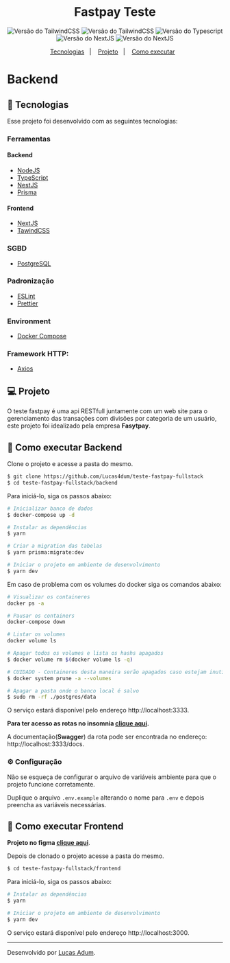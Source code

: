 <h1 align="center">Fastpay Teste </h1>

<!-- Tags -->

<p align="center">
   <img src="https://img.shields.io/static/v1?label=NodeJS&message=21.1.0&color=#009CA3%3CCOLOR%3E&style=plastic%3CSTYLE%3E&logo=react%3CLOGO%3E" alt="Versão do TailwindCSS" />
  <img src="https://img.shields.io/static/v1?label=TailwindCSS&message=3.4.4&color=#009CA3%3CCOLOR%3E&style=plastic%3CSTYLE%3E&logo=react%3CLOGO%3E" alt="Versão do TailwindCSS" />
  <img src="https://img.shields.io/static/v1?label=Typescript&message=5.5.2&color=#009CA3%3CCOLOR%3E&style=plastic%3CSTYLE%3E&logo=react%3CLOGO%3E" alt="Versão do Typescript" />
  <img src="https://img.shields.io/static/v1?label=NextJS&message=14.2.3&color=#009CA3%3CCOLOR%3E&style=plastic%3CSTYLE%3E&logo=react%3CLOGO%3E" alt="Versão do NextJS" />
  <img src="https://img.shields.io/static/v1?label=NestJS&message=10.3.9&color=#009CA3%3CCOLOR%3E&style=plastic%3CSTYLE%3E&logo=react%3CLOGO%3E" alt="Versão do NextJS" />
</p>

<!-- Menu -->

<p align="center">
  <a href="#-tecnologias">Tecnologias</a>&nbsp;&nbsp;&nbsp;|&nbsp;&nbsp;&nbsp;
  <a href="#-projeto">Projeto</a>&nbsp;&nbsp;&nbsp;|&nbsp;&nbsp;&nbsp;
  <a href="#-como-executar">Como executar</a>&nbsp;&nbsp;&nbsp;
</p>

<!-- Body -->

<h1>Backend</h1>

## 👋 Tecnologias

Esse projeto foi desenvolvido com as seguintes tecnologias:

### Ferramentas

#### Backend

- [NodeJS](https://nodejs.org/en/)
- [TypeScript](https://www.typescriptlang.org/)
- [NestJS](https://docs.nestjs.com/)
- [Prisma](https://www.prisma.io/docs)

#### Frontend

- [NextJS](https://nextjs.org/)
- [TawindCSS](https://tailwindcss.com/)

### SGBD

- [PostgreSQL](https://www.postgresql.org/)

### Padronização

- [ESLint](https://eslint.org/)
- [Prettier](https://prettier.io/)

### Environment

- [Docker Compose](https://docs.docker.com/compose/)

### Framework HTTP:

- [Axios](https://axios-http.com/)

## 💻 Projeto

O teste fastpay é uma api RESTfull juntamente com um web site para o gerenciamento das transações com divisões por categoria de um usuário, este projeto foi idealizado pela empresa **Fasytpay**.

## 🚀 Como executar Backend

Clone o projeto e acesse a pasta do mesmo.

```bash
$ git clone https://github.com/Lucas4dum/teste-fastpay-fullstack
$ cd teste-fastpay-fullstack/backend
```

Para iniciá-lo, siga os passos abaixo:

```bash
# Inicializar banco de dados
$ docker-compose up -d

# Instalar as dependências
$ yarn

# Criar a migration das tabelas
$ yarn prisma:migrate:dev

# Iniciar o projeto em ambiente de desenvolvimento
$ yarn dev
```

Em caso de problema com os volumes do docker siga os comandos abaixo:

```bash
# Visualizar os containeres
docker ps -a

# Pausar os containers
docker-compose down

# Listar os volumes
docker volume ls

# Apagar todos os volumes e lista os hashs apagados
$ docker volume rm $(docker volume ls -q)

# CUIDADO - Containeres desta maneira serão apagados caso estejam inutilizados
$ docker system prune -a --volumes

# Apagar a pasta onde o banco local é salvo
$ sudo rm -rf ./postgres/data
```

O serviço estará disponível pelo endereço http://localhost:3333.

<b>Para ter acesso as rotas no insomnia [clique aqui](https://drive.google.com/file/d/1tqC427MvaQgQr-3VSBgkns2adOxEUuAX/view?usp=sharing).</b>

A documentação(**Swagger**) da rota pode ser encontrada no endereço: http://localhost:3333/docs.

### ⚙️ Configuração

Não se esqueça de configurar o arquivo de variáveis ambiente para que o projeto funcione corretamente.

Duplique o arquivo `.env.example` alterando o nome para `.env` e depois preencha as variáveis necessárias.

## 🚀 Como executar Frontend

<b>Projeto no figma [clique aqui](https://www.figma.com/design/NhL9g5b7uW452ghmIMpA32/Teste-Fastpay?node-id=0-1&t=zXb165iIZskjNafK-1)</b>.

Depois de clonado o projeto acesse a pasta do mesmo.

```bash
$ cd teste-fastpay-fullstack/frontend
```

Para iniciá-lo, siga os passos abaixo:

```bash
# Instalar as dependências
$ yarn

# Iniciar o projeto em ambiente de desenvolvimento
$ yarn dev
```

O serviço estará disponível pelo endereço http://localhost:3000.

---

<!-- Footer -->

Desenvolvido por [Lucas Adum](https://www.linkedin.com/in/lucas-adum/).
